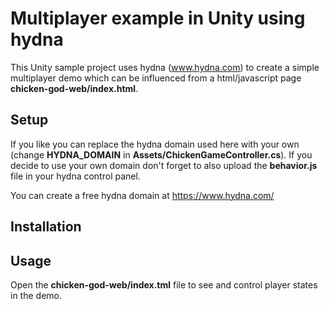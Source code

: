 # Multiplayer example in Unity using hydna

This Unity sample project uses hydna (www.hydna.com) to create a simple multiplayer demo which can be influenced from a html/javascript page **chicken-god-web/index.html**.

## Setup

If you like you can replace the hydna domain used here with your own (change **HYDNA_DOMAIN** in **Assets/ChickenGameController.cs**). If you decide to use your own domain don't forget to also upload the **behavior.js** file in your hydna control panel.

You can create a free hydna domain at https://www.hydna.com/

## Installation



## Usage

Open the **chicken-god-web/index.tml** file to see and control player states in the demo.

